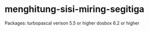 # menghitung-sisi-miring-segitiga


Packages:
turbopascal verison 5.5 or higher
dosbox 6.2 or higher
